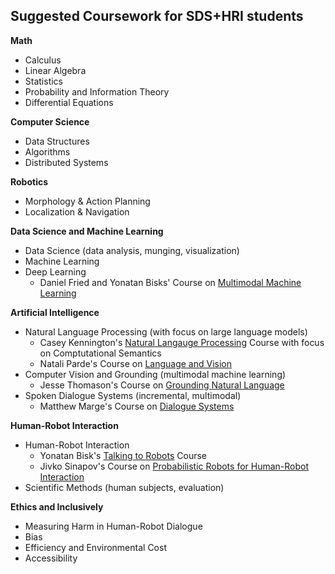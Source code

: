 ## Suggested Coursework for SDS+HRI students

**Math**
- Calculus
- Linear Algebra
- Statistics
- Probability and Information Theory
- Differential Equations

**Computer Science**

- Data Structures
- Algorithms
- Distributed Systems

**Robotics**

- Morphology & Action Planning
- Localization & Navigation

**Data Science and Machine Learning**

- Data Science (data analysis, munging, visualization)
- Machine Learning
- Deep Learning
  - Daniel Fried and Yonatan Bisks' Course on [Multimodal Machine Learning](https://cmu-mmml.github.io)

**Artificial Intelligence**

- Natural Language Processing (with focus on large language models)
  - Casey Kennington's [Natural Langauge Processing](https://trello.com/b/mRcVsOvI/boise-state-nlp-spring-2021-public) Course with focus on Comptutational Semantics
  - Natali Parde's Course on [Language and Vision](https://tinyurl.com/4nzb5nb5)
- Computer Vision and Grounding (multimodal machine learning)
  - Jesse Thomason's Course on [Grounding Natural Language](https://tinyurl.com/5f2de97f) 
- Spoken Dialogue Systems (incremental, multimodal)
  - Matthew Marge's Course on [Dialogue Systems](https://tinyurl.com/56h946mp)
    
**Human-Robot Interaction**

- Human-Robot Interaction
  - Yonatan Bisk's [Talking to Robots](https://talkingtorobots.com/11-851) Course
  - Jivko Sinapov's Course on [Probabilistic Robots for Human-Robot Interaction](https://www.eecs.tufts.edu/~jsinapov/teaching/cs141_sp2023/)
- Scientific Methods (human subjects, evaluation)


**Ethics and Inclusively**

- Measuring Harm in Human-Robot Dialogue
- Bias 
- Efficiency and Environmental Cost
- Accessibility 
